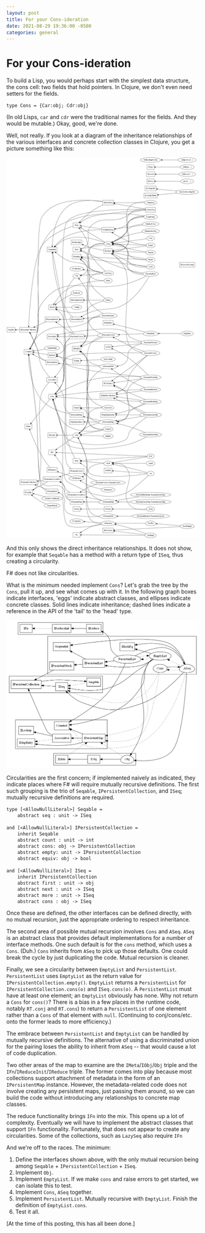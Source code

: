 ```yaml
---
layout: post
title: For your Cons-ideration
date: 2021-08-29 19:36:00 -0500
categories: general
---
```


# For your Cons-ideration

To build a Lisp, you would perhaps start with the simplest data structure, the cons cell: two fields that hold pointers.  In Clojure, we don't even need setters for the fields. 

```F#
type Cons = {Car:obj; Cdr:obj}
```

(In old Lisps, `car` and `cdr` were the traditional names for the fields. And they would be mutable.)  Okay, good, we're done. 

Well, not really.  If you look at a diagram of the inheritance relationships of the various interfaces and concrete collection classes in Clojure, you get a picture something like this:

![Full dependency graph](/assets/images/all-dependencies.png)

And this only shows the direct inheritance relationships.  It does not show, for example that `Seqable` has a method with a return type of `ISeq`, thus creating a circularity.

F# does not like circularities.

What is the minimum needed implement `Cons`?  Let's grab the tree by the `Cons`,  pull it up, and see what comes up with it.  In the following graph boxes indicate interfaces, 'eggs' indicate abstract classes, and ellipses indicate concrete classes. Solid lines indicate inheritance; dashed lines indicate a reference in the API of the 'tail' to the 'head' type.

![Cons dependency graph](/assets/images/cons-dependencies.png)

Circularities are the first concern; if implemented naively as indicated, they indicate places where F# will require mutually recursive definitions.  The first such grouping is the trio of `Seqable`, `IPersistentCollection`, and `ISeq`; mutually recursive definitions are required.

```F#
type [<AllowNullLiteral>] Seqable =
    abstract seq : unit -> ISeq

and [<AllowNullLiteral>] IPersistentCollection = 
    inherit Seqable
    abstract count : unit -> int
    abstract cons: obj -> IPersistentCollection
    abstract empty: unit -> IPersistentCollection
    abstract equiv: obj -> bool

and [<AllowNullLiteral>] ISeq =
    inherit IPersistentCollection
    abstract first : unit -> obj
    abstract next : unit -> ISeq
    abstract more : unit -> ISeq
    abstract cons : obj -> ISeq
```

Once these are defined, the other interfaces can be defined directly, with no mutual recursion, just the appropriate ordering to respect inheritance.

The second area of possible mutual recursion involves `Cons` and `ASeq`.  `ASeq` is an abstract class that provides default implementations for a number of interface methods.  One such default is for the `cons` method, which uses a `Cons`. (Duh.)  `Cons` inherits from `ASeq` to pick up those defaults.  One could break the cycle by just duplicating the code.  Mutual recursion is cleaner.

Finally, we see a circularity between `EmptyList` and `PersistentList`.    `PersistentList` uses `EmptyList` as the return value for `IPersistentCollection.empty()`.  `EmptyList` returns a `PersistentList` for `IPersistentCollection.cons(o)` and  `ISeq.cons(o)`.  A `PersistentList` must have at least one element; an `EmptyList` obviously has none.  Why not return a `Cons` for `cons()`?  There is a bias in a few places in the runtime code, notably `RT.conj` and `RT.cons`) to return a `PersistentList` of one element rather than a `Cons` of that element with `null`.  (Continuing to conj/cons/etc. onto the former leads to more efficiency.)

The embrace between `PersistentList` and `EmptyList` can be handled by mutually recursive definitions.  The alternative of using a discriminated union for the pairing loses the ability to inherit from `ASeq` -- that would cause a lot of code duplication.  

Two other areas of the map to examine are the `IMeta`/`IObj`/`Obj` triple and the `IFn`/`IReduceInit`/`IReduce` triple.  The former comes into play because most collections support attachment of metadata in the form of an `IPersistentMap` instance.  However, the metadata-related code does not involve creating any persistent maps, just passing them around, so we can build the code without introducing any relationships to concrete map classes.  

The reduce functionality brings `IFn` into the mix.  This opens up a lot of complexity. Eventually we will have to implement the abstract classes that support `IFn` functionality.   Fortunately, that does not appear to create any circularities.  Some of the collections, such as `LazySeq` also require `IFn`  

And we're off to the races.  The minimum:  

1. Define the interfaces shown above, with the only mutual recursion being among `Seqable` + `IPersistentCollection` + `ISeq`.  
2. Implement `Obj`.  
3. Implement `EmptyList`.  If we make `cons` and raise errors to get started, we can isolate this to test.
4. Implement `Cons`, `ASeq` together.
5. Implement `PersistentList`.  Mutually recursive with `EmptyList`.  Finish the definition of `EmptyList.cons`.
6. Test it all.

[At the time of this posting, this has all been done.]
